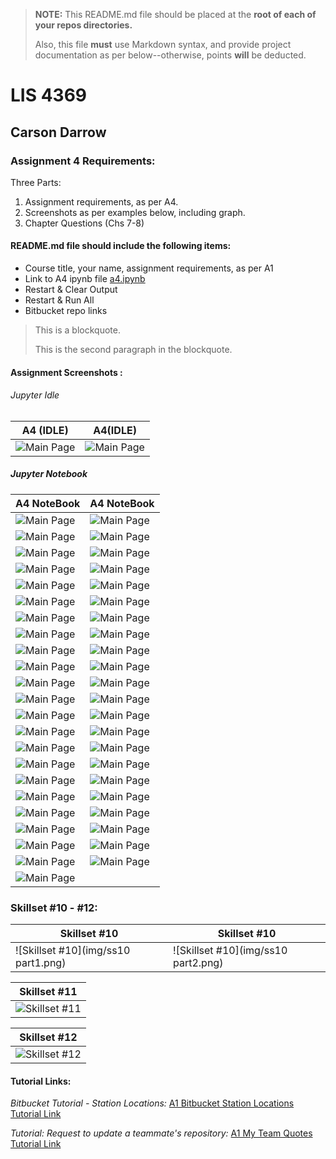 > **NOTE:** This README.md file should be placed at the **root of each of your repos directories.**
>
>Also, this file **must** use Markdown syntax, and provide project documentation as per below--otherwise, points **will** be deducted.
>

# LIS 4369

## Carson Darrow

### Assignment 4 Requirements:

Three Parts:

1. Assignment requirements, as per A4.
2. Screenshots as per examples below, including graph.
3. Chapter Questions (Chs 7-8)


#### README.md file should include the following items:

* Course title, your name, assignment requirements, as per A1
* Link to A4 ipynb file [a4.ipynb](a4.ipynb)
* Restart & Clear Output
* Restart & Run All
* Bitbucket repo links



> This is a blockquote.
> 
> This is the second paragraph in the blockquote.
>

#### Assignment Screenshots :

###### Jupyter Idle

| A4 (IDLE) | A4(IDLE) | 
| -------------- | -------------- |
| ![Main Page](img/1idle.png) | ![Main Page](img/2idle.png) |

##### Jupyter Notebook

| A4 NoteBook | A4 NoteBook |
| -------------- | -------------- |
| ![Main Page](img/1.png) | ![Main Page](img/2.png)
| ![Main Page](img/3.png) | ![Main Page](img/4.png)
| ![Main Page](img/5.png) | ![Main Page](img/6.png)
| ![Main Page](img/7.png) | ![Main Page](img/8.png)
| ![Main Page](img/9.png) | ![Main Page](img/10.png)
| ![Main Page](img/11.png) | ![Main Page](img/12.png)
| ![Main Page](img/13.png) | ![Main Page](img/14.png)
| ![Main Page](img/15.png) | ![Main Page](img/16.png)
| ![Main Page](img/17.png) | ![Main Page](img/18.png)
| ![Main Page](img/19.png) | ![Main Page](img/20.png)
| ![Main Page](img/21.png) | ![Main Page](img/22.png)
| ![Main Page](img/23.png) | ![Main Page](img/24.png)
| ![Main Page](img/25.png) | ![Main Page](img/26.png)
| ![Main Page](img/27.png) | ![Main Page](img/28.png)
| ![Main Page](img/29.png) | ![Main Page](img/30.png)
| ![Main Page](img/31.png) | ![Main Page](img/32.png)
| ![Main Page](img/33.png) | ![Main Page](img/34.png)
| ![Main Page](img/35.png) | ![Main Page](img/36.png)
| ![Main Page](img/37.png) | ![Main Page](img/38.png)
| ![Main Page](img/39.png) | ![Main Page](img/40.png)
| ![Main Page](img/41.png) | ![Main Page](img/42.png)
| ![Main Page](img/43.png) | ![Main Page](img/44.png)
| ![Main Page](img/45.png) | 



### Skillset #10 - #12:

| Skillset #10 | Skillset #10 |
| -------------- | -------------- |
| ![Skillset #10](img/ss10 part1.png) | ![Skillset #10](img/ss10 part2.png) 

| Skillset #11 |
| -------------- |
![Skillset #11](img/ss11.png) | 

| Skillset #12 |
| -------------- |
![Skillset #12](img/ss12.png) |






#### Tutorial Links:

*Bitbucket Tutorial - Station Locations:*
[A1 Bitbucket Station Locations Tutorial Link](https://bitbucket.org/cbd19a/bitbucketstationlocations/ "Bitbucket Station Locations")

*Tutorial: Request to update a teammate's repository:*
[A1 My Team Quotes Tutorial Link](https://bitbucket.org/username/myteamquotes/ "My Team Quotes Tutorial")

